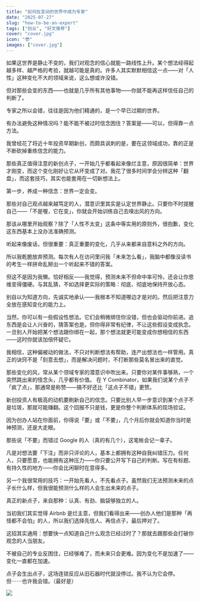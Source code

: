 ```yaml
---
title: "如何在变动的世界中成为专家"
date: "2025-07-27"
slug: "how-to-be-an-expert"
tags: ["创业", "好文推荐"]
cover: "cover.jpg"
icon: "😎"
images: ["cover.jpg"]
---
```

如果这世界是静止不变的，我们对观念的信心就能一路线性上升。某个想法经得起越多样、越严格的考验，就越可能是真的。许多人其实默默相信这一点——对「人性」这种变化不大的领域来说，这么想或许没错。



但对那些会变的东西——也就是几乎所有其他事物——你就不能再这样信任自己的判断了。



专家之所以会错，往往是因为他们精通的，是一个早已过期的世界。



有办法避免这种情况吗？能不能不被过时信念困住？答案是——可以，但得靠一点方法。



我曾经花了将近十年投资早期新创，而颇具讽刺的是，要在这领域成功，靠的正是不断砍掉重练信念的能力。



那些真正值得注意的新创点子，一开始几乎都看起来像烂主意，原因很简单：世界才刚变，而这个变化刚好让它从坏变成了对。我花了很多时间学会分辨这种「翻盘」，而这套技巧，其实也能套用在一切新想法上。



第一步，养成一种信念：世界一定会变。



那些对自己观点越来越笃定的人，潜意识里其实是认定世界静止。只要你不时提醒自己——「不是喔，它在变」，你就会开始训练自己去嗅出风的方向。



那该从哪里开始观察？除了「人性不太变」这条中等实用的原则外，很抱歉，变化这东西基本上没办法准确预测。



听起来像废话，但很重要：真正重要的变化，几乎从来都来自意料之外的方向。



所以我乾脆放弃预测。每次有人在访问里问我「未来怎么看」，我脑中都像没读书的考生一样拼命乱掰出一个听起来不错的答案。



但这不是因为我懒。恰好相反——我觉得，预测未来不但命中率可怜，还会让你思维变得僵硬。与其乱猜，不如选择更实际的策略：彻底、彻底地保持开放心态。



别自以为知道方向，先诚实地承认——我根本不知道哪边才是对的。然后把注意力全放在感知变化的能力上。



当然，你可以有一些假设性想法。它们会稍微绑住你没错，但也会驱动你前进。追东西是会让人兴奋的，猜答案也是。但你得非常有纪律，不让这些假设变成执念。
一旦别人开始把某个想法跟你绑在一起，那个想法就更可能变成你想相信的东西——这时你就该加倍怀疑它。



我相信，这种偏被动的做法，不只对判断想法有帮助，连产出想法也一样管用。真正的诀窍不是「刻意去想」，而是解决问题时，不打断那些莫名冒出来的直觉。



那些变化的风，常从某个领域专家的潜意识中吹出来。只要你对某件事够熟，一个突然跳出来的怪念头，几乎都有价值。
在 Y Combinator，如果我们说某个点子「疯了点」，那通常是称赞——搞不好还比「这点子不错」更赞。



新创投资人有极高的动机要刷新自己的信念。只要比别人早一步意识到某个点子不是垃圾，那就可能赚翻。这个回报不只是钱，更是你整个判断体系的现场验证。



因为创办人站在你面前，你得说「要」或「不要」，几个月后你就会知道你当时是神预测，还是大走眼。



那些说「不要」而错过 Google 的人（真的有几个），这笔帐会记一辈子。



凡是对想法要「下注」而非只评论的人，基本上都拥有这种自我纠错压力。任何人，只要愿意，也能拥有这种压力——你只要公开写下自己的判断。写在有标题、有持久性的地方——你会比闲聊时在意得多。



另一个我很常用的技巧：一开始先看人，不先看点子。虽然我们无法预测未来的点子长什么样，但我很能预测什么样的人会生出未来的点子。



真正的新点子，来自那种：认真、有劲、脑袋够独立的人。



当初我们其实觉得 Airbnb 是烂主意，但我们看得出来——创办人他们是那种「再怪都不会怕」的人，所以我们选择先信人、再信点子，最后押对了。



这招其实通用：想要快一点知道自己什么观念已经过时了？那就去跟那些会打破你观念的人当朋友。



不被自己的专业反困住，已经够难了，而未来只会更难。因为变化不是加速了——变化一直都在加速。



点子会生出点子，这场连锁反应从旧石器时代就没停过。我不认为它会停。
但⋯⋯也许我会错。（最好是）




![](https://prod-files-secure.s3.us-west-2.amazonaws.com/112d0858-5090-4d34-a606-b75eb8d65fd2/46476355-9cf3-4e99-9b7a-3531bc426380/1000202064.png?X-Amz-Algorithm=AWS4-HMAC-SHA256&X-Amz-Content-Sha256=UNSIGNED-PAYLOAD&X-Amz-Credential=ASIAZI2LB4662LYDCWP6%2F20251016%2Fus-west-2%2Fs3%2Faws4_request&X-Amz-Date=20251016T224324Z&X-Amz-Expires=3600&X-Amz-Security-Token=IQoJb3JpZ2luX2VjEO7%2F%2F%2F%2F%2F%2F%2F%2F%2F%2FwEaCXVzLXdlc3QtMiJIMEYCIQClUf63WIgFnPbTe2xgkGWBy1%2FcuMXUNCjFP7DWnnHzIgIhAIBjcJyXF2O%2BZmReEvDk2ny69eayNkr%2F4ECSMB4qQjP4KogECJf%2F%2F%2F%2F%2F%2F%2F%2F%2F%2FwEQABoMNjM3NDIzMTgzODA1IgycZeAqLGbalYnPh10q3AOk9mGedEusuC1UWez3ePAXgy%2FpYCl6rtyNrc7uue%2BC9biWxFFX%2B7B4rHdc6tLuXBZOfN%2B49zyURLhEOLrBM458wuT9BZXN%2BK1%2BVQjGAWDGiMUODU6JFww3xlYIUNFjiVHFc%2BBDHjfi91EjzA5aRAi36F94w3WUhKD9b4t%2B52ImQdwVXj0UV5u8xa5fzxUvo3jACEkqKKTb1RbZf0z84DfYphxdx7Ov%2B1hpIzprhjA7dfKHTwCJcUglO34KmXeqcdPu3x5O16YsDrHUU%2FoOU3k2bLnYXlsVHsxw6jxDXMhv44jw11yQ8iaDYqR8atXBTeIo64ChOYUhcTEWC2%2FlXHi%2ByylNg6c3nQcv%2Bw3G%2Bbl3d%2BxJ%2Bug87b7b8wZICP4Dg3moPQRy%2BiH7m376gdBWUd1jyXl9yIB9sSbfcAi2jRL3uqI6u7aYE9wO6vfyItjKlLCwloIGQi5K%2Fly1qUCstqU8Rv%2Fl1P1yOEwlYlA%2BP6rVhvXtURaODapgWN9KOOONoip6mZSQM48n8dNcMTcz8iTX8vf4uee9VWvJt78gLRjcVNFSnAkSAyijxip6xyfrNJx4ex%2Fzi32trCAsNQTnk5gvd%2FuFp4kz4%2B93q8iTRJmkefIgVuhJEqa%2F1aLK8zDb18XHBjqkAdkxiVYjHyMSawdSFNm68H3Me7%2BP6n8t3TiflEgi0t8k4ZeTHIQlsgq%2BIuuUMa%2B9LEFAPH0Dvv5x2yej2OElxS4T2imOF2RanQ0G%2FQS1KL1nWTKG1%2Fv9YKjAVDUhr5rDADaTpo3Fb9pgmIrCiEPFQugtnC2NPCVCRN7bKbE%2BWGOfskwhrmiNNWmi84bMfHROB1gH3OOhnvIZp5wcV0BkLOobKID%2F&X-Amz-Signature=89659a8c9d4e5fd5661df79fe4fcd5c10964409383eb1f8aeb86ce58bcd1a0b7&X-Amz-SignedHeaders=host&x-amz-checksum-mode=ENABLED&x-id=GetObject)

